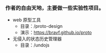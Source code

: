 ### 作者的自由天地，主要做一些实验性项目。
* web 原型工具
  * 目录：/proto-design
  * 演示：https://bravf.github.io/proto
* 无侵入的状态历史管理器
  * 目录：/undojs